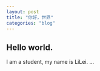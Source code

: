 ```yaml
---
layout: post
title: "你好，世界"
categories: "blog"
---
```


## Hello world.

I am a student, my name is LiLei.
...

